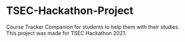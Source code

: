 # TSEC-Hackathon-Project
Course Tracker Companion for students to help them with their studies. This project was made for TSEC Hackathon 2021. 
